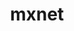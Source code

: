 ---
title: "mxnet"
layout: cache
categories: [package, develop-2023-08-27]
meta: {"versions": ["1.9.1", "master"], "compilers": ["apple-clang@=14.0.0", "gcc@=11.3.0"], "oss": ["ubuntu22.04", "ventura"], "platforms": ["darwin", "linux"], "targets": ["aarch64", "x86_64_v3"], "stacks": ["ml-darwin-aarch64-mps", "ml-linux-x86_64-cpu", "ml-linux-x86_64-cuda", "ml-linux-x86_64-rocm", "root"], "num_specs": 3, "num_specs_by_stack": {"root": 3, "ml-darwin-aarch64-mps": 1, "ml-linux-x86_64-cuda": 1, "ml-linux-x86_64-cpu": 1, "ml-linux-x86_64-rocm": 1}}
spec_details: [{"hash": "winz4ecl4rmczziw52xp4z7vlemea6hv", "compiler": "apple-clang@=14.0.0", "versions": ["master"], "os": "ventura", "platform": "darwin", "target": "aarch64", "variants": ["build_system=cmake", "build_type=Distribution", "~cuda", "~cudnn", "generator=ninja", "~ipo", "+lapack", "~mkldnn", "~nccl", "+opencv", "~openmp", "+python"], "stacks": ["root", "ml-darwin-aarch64-mps"], "size": "-", "tarball": "https://binaries.spack.io/develop-2023-08-27/build_cache/darwin-ventura-aarch64/apple-clang-14.0.0/mxnet-master/darwin-ventura-aarch64-apple-clang-14.0.0-mxnet-master-winz4ecl4rmczziw52xp4z7vlemea6hv.spack"}, {"hash": "bmre7xkpmvxz2waf2xzas6di53gpry4a", "compiler": "gcc@=11.3.0", "versions": ["1.9.1"], "os": "ubuntu22.04", "platform": "linux", "target": "x86_64_v3", "variants": ["build_system=cmake", "build_type=Distribution", "+cuda", "cuda_arch=80", "+cudnn", "generator=ninja", "~ipo", "+lapack", "~mkldnn", "~nccl", "+opencv", "~openmp", "patches=7aa526f", "+python"], "stacks": ["root", "ml-linux-x86_64-cuda"], "size": "-", "tarball": "https://binaries.spack.io/develop-2023-08-27/build_cache/linux-ubuntu22.04-x86_64_v3/gcc-11.3.0/mxnet-1.9.1/linux-ubuntu22.04-x86_64_v3-gcc-11.3.0-mxnet-1.9.1-bmre7xkpmvxz2waf2xzas6di53gpry4a.spack"}, {"hash": "vri5oaeri733jsfjovs4pykllx4vo7j3", "compiler": "gcc@=11.3.0", "versions": ["1.9.1"], "os": "ubuntu22.04", "platform": "linux", "target": "x86_64_v3", "variants": ["build_system=cmake", "build_type=Distribution", "~cuda", "~cudnn", "generator=ninja", "~ipo", "+lapack", "~mkldnn", "~nccl", "+opencv", "~openmp", "patches=7aa526f", "+python"], "stacks": ["root", "ml-linux-x86_64-cpu", "ml-linux-x86_64-rocm"], "size": "-", "tarball": "https://binaries.spack.io/develop-2023-08-27/build_cache/linux-ubuntu22.04-x86_64_v3/gcc-11.3.0/mxnet-1.9.1/linux-ubuntu22.04-x86_64_v3-gcc-11.3.0-mxnet-1.9.1-vri5oaeri733jsfjovs4pykllx4vo7j3.spack"}]
---